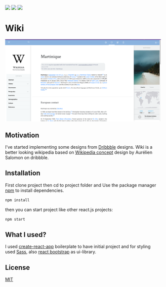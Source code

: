 ![](https://img.shields.io/static/v1?label=React&message=16.13.1&color=blue)
![](https://img.shields.io/static/v1?label=ReactBootstrap&message=1.3.0&color=5ed3f4)
![](https://img.shields.io/static/v1?label=Sass&message=4.14.1&color=ce679a)<br/>
# Wiki

<img src='https://github.com/faeghe-hajiabadi/wiki/blob/master/uiResult.png' />

## Motivation 
I've started implementing some designs from [Dribbble](https://dribbble.com/) designs.
Wiki is a better looking wikipedia based on [Wikipedia concept](https://dribbble.com/shots/1508672-Wikipedia-concept?utm_source=Clipboard_Shot&utm_campaign=aureliensalomon&utm_content=Wikipedia%20concept&utm_medium=Social_Share) design by Aurélien Salomon on dribbble.

## Installation

First clone project then cd to project folder and Use the package manager [npm](https://www.npmjs.com/) to install dependencies.

```bash
npm install 
```
then you can start project like other react.js projects:
```bash
npm start
```
## What I used?

I used [create-react-app](https://reactjs.org/docs/create-a-new-react-app.html) boilerplate to have initial project and for styling used [Sass](https://sass-lang.com/), also [react bootstrap](https://react-bootstrap.github.io/)  as ui-library.



## License
[MIT](https://choosealicense.com/licenses/mit/)
